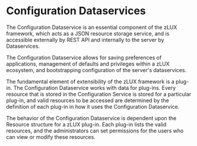# Configuration Dataservices

The Configuration Dataservice is an essential component of the zLUX framework, which acts as a JSON resource storage service, and is accessible externally by REST API and internally to the server by Dataservices.

The Configuration Dataservice allows for saving preferences of applications, management of defaults and privileges within a zLUX ecosystem, and bootstrapping configuration of the server's dataservices.

The fundamental element of extensibility of the zLUX framework is a plug-in. The Configuration Dataservice works with data for plug-ins. Every resource that is stored in the Configuration Service is stored for a particular plug-in, and valid resources to be accessed are determined by the definition of each plug-in in how it uses the Configuration Dataservice.

The behavior of the Configuration Dataservice is dependent upon the Resource structure for a zLUX plug-in. Each plug-in lists the valid resources, and the administrators can set permissions for the users who can view or modify these resources.

